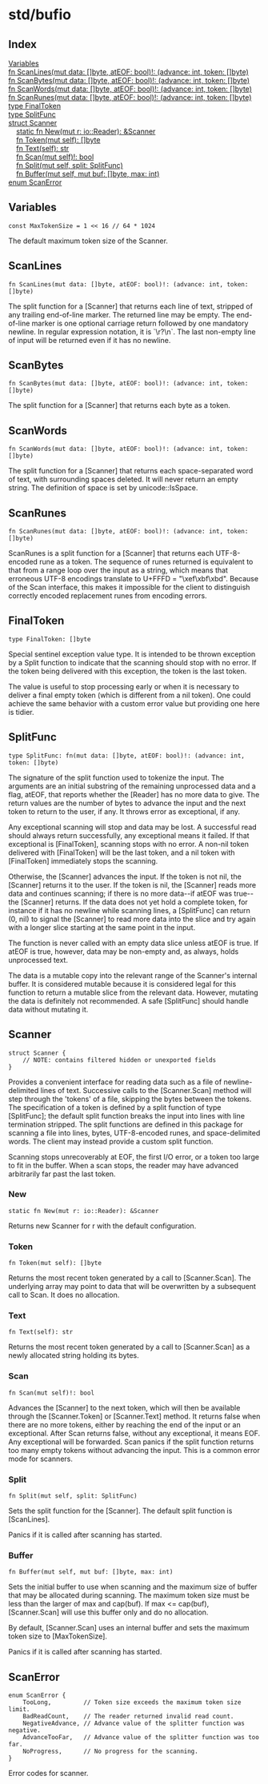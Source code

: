 # std/bufio

## Index

[Variables](#variables)\
[fn ScanLines(mut data: \[\]byte, atEOF: bool)!: (advance: int, token: \[\]byte)](#scanlines)\
[fn ScanBytes(mut data: \[\]byte, atEOF: bool)!: (advance: int, token: \[\]byte)](#scanbytes)\
[fn ScanWords(mut data: \[\]byte, atEOF: bool)!: (advance: int, token: \[\]byte)](#scanwords)\
[fn ScanRunes(mut data: \[\]byte, atEOF: bool)!: (advance: int, token: \[\]byte)](#scanrunes)\
[type FinalToken](#finaltoken)\
[type SplitFunc](#splitfunc)\
[struct Scanner](#scanner)\
&nbsp;&nbsp;&nbsp;&nbsp;[static fn New(mut r: io::Reader): &amp;Scanner](#new)\
&nbsp;&nbsp;&nbsp;&nbsp;[fn Token(mut self): \[\]byte](#token)\
&nbsp;&nbsp;&nbsp;&nbsp;[fn Text(self): str](#text)\
&nbsp;&nbsp;&nbsp;&nbsp;[fn Scan(mut self)!: bool](#scan)\
&nbsp;&nbsp;&nbsp;&nbsp;[fn Split(mut self, split: SplitFunc)](#split)\
&nbsp;&nbsp;&nbsp;&nbsp;[fn Buffer(mut self, mut buf: \[\]byte, max: int)](#buffer)\
[enum ScanError](#scanerror)

## Variables

```jule
const MaxTokenSize = 1 << 16 // 64 * 1024
```
The default maximum token size of the Scanner.

## ScanLines
```jule
fn ScanLines(mut data: []byte, atEOF: bool)!: (advance: int, token: []byte)
```
The split function for a \[Scanner\] that returns each line of text, stripped of any trailing end-of-line marker. The returned line may be empty. The end-of-line marker is one optional carriage return followed by one mandatory newline. In regular expression notation, it is \`\\r?\\n\`. The last non-empty line of input will be returned even if it has no newline.

## ScanBytes
```jule
fn ScanBytes(mut data: []byte, atEOF: bool)!: (advance: int, token: []byte)
```
The split function for a \[Scanner\] that returns each byte as a token.

## ScanWords
```jule
fn ScanWords(mut data: []byte, atEOF: bool)!: (advance: int, token: []byte)
```
The split function for a \[Scanner\] that returns each space-separated word of text, with surrounding spaces deleted. It will never return an empty string. The definition of space is set by unicode::IsSpace.

## ScanRunes
```jule
fn ScanRunes(mut data: []byte, atEOF: bool)!: (advance: int, token: []byte)
```
ScanRunes is a split function for a \[Scanner\] that returns each UTF-8-encoded rune as a token. The sequence of runes returned is equivalent to that from a range loop over the input as a string, which means that erroneous UTF-8 encodings translate to U+FFFD = &#34;\\xef\\xbf\\xbd&#34;. Because of the Scan interface, this makes it impossible for the client to distinguish correctly encoded replacement runes from encoding errors.

## FinalToken
```jule
type FinalToken: []byte
```
Special sentinel exception value type. It is intended to be thrown exception by a Split function to indicate that the scanning should stop with no error. If the token being delivered with this exception, the token is the last token.

The value is useful to stop processing early or when it is necessary to deliver a final empty token (which is different from a nil token). One could achieve the same behavior with a custom error value but providing one here is tidier.

## SplitFunc
```jule
type SplitFunc: fn(mut data: []byte, atEOF: bool)!: (advance: int, token: []byte)
```
The signature of the split function used to tokenize the input. The arguments are an initial substring of the remaining unprocessed data and a flag, atEOF, that reports whether the \[Reader\] has no more data to give. The return values are the number of bytes to advance the input and the next token to return to the user, if any. It throws error as exceptional, if any.

Any exceptional scanning will stop and data may be lost. A successful read should always return successfully, any exceptional means it failed. If that exceptional is \[FinalToken\], scanning stops with no error. A non-nil token delivered with \[FinalToken\] will be the last token, and a nil token with \[FinalToken\] immediately stops the scanning.

Otherwise, the \[Scanner\] advances the input. If the token is not nil, the \[Scanner\] returns it to the user. If the token is nil, the \[Scanner\] reads more data and continues scanning; if there is no more data--if atEOF was true--the \[Scanner\] returns. If the data does not yet hold a complete token, for instance if it has no newline while scanning lines, a \[SplitFunc\] can return (0, nil) to signal the \[Scanner\] to read more data into the slice and try again with a longer slice starting at the same point in the input.

The function is never called with an empty data slice unless atEOF is true. If atEOF is true, however, data may be non-empty and, as always, holds unprocessed text.

The data is a mutable copy into the relevant range of the Scanner&#39;s internal buffer. It is considered mutable because it is considered legal for this function to return a mutable slice from the relevant data. However, mutating the data is definitely not recommended. A safe \[SplitFunc\] should handle data without mutating it.

## Scanner
```jule
struct Scanner {
	// NOTE: contains filtered hidden or unexported fields
}
```
Provides a convenient interface for reading data such as a file of newline-delimited lines of text. Successive calls to the \[Scanner.Scan\] method will step through the &#39;tokens&#39; of a file, skipping the bytes between the tokens. The specification of a token is defined by a split function of type \[SplitFunc\]; the default split function breaks the input into lines with line termination stripped. The split functions are defined in this package for scanning a file into lines, bytes, UTF-8-encoded runes, and space-delimited words. The client may instead provide a custom split function.

Scanning stops unrecoverably at EOF, the first I/O error, or a token too large to fit in the buffer. When a scan stops, the reader may have advanced arbitrarily far past the last token.

### New
```jule
static fn New(mut r: io::Reader): &Scanner
```
Returns new Scanner for r with the default configuration.

### Token
```jule
fn Token(mut self): []byte
```
Returns the most recent token generated by a call to \[Scanner.Scan\]. The underlying array may point to data that will be overwritten by a subsequent call to Scan. It does no allocation.

### Text
```jule
fn Text(self): str
```
Returns the most recent token generated by a call to \[Scanner.Scan\] as a newly allocated string holding its bytes.

### Scan
```jule
fn Scan(mut self)!: bool
```
Advances the \[Scanner\] to the next token, which will then be available through the \[Scanner.Token\] or \[Scanner.Text\] method. It returns false when there are no more tokens, either by reaching the end of the input or an exceptional. After Scan returns false, without any exceptional, it means EOF. Any exceptional will be forwarded. Scan panics if the split function returns too many empty tokens without advancing the input. This is a common error mode for scanners.

### Split
```jule
fn Split(mut self, split: SplitFunc)
```
Sets the split function for the \[Scanner\]. The default split function is \[ScanLines\].

Panics if it is called after scanning has started.

### Buffer
```jule
fn Buffer(mut self, mut buf: []byte, max: int)
```
Sets the initial buffer to use when scanning and the maximum size of buffer that may be allocated during scanning. The maximum token size must be less than the larger of max and cap(buf). If max &lt;= cap(buf), \[Scanner.Scan\] will use this buffer only and do no allocation.

By default, \[Scanner.Scan\] uses an internal buffer and sets the maximum token size to \[MaxTokenSize\].

Panics if it is called after scanning has started.

## ScanError
```jule
enum ScanError {
	TooLong,         // Token size exceeds the maximum token size limit.
	BadReadCount,    // The reader returned invalid read count.
	NegativeAdvance, // Advance value of the splitter function was negative.
	AdvanceTooFar,   // Advance value of the splitter function was too far.
	NoProgress,      // No progress for the scanning.
}
```
Error codes for scanner.